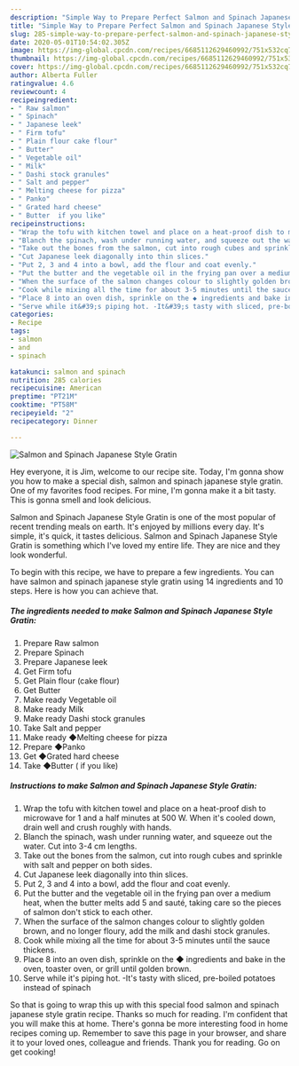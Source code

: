 ```yaml
---
description: "Simple Way to Prepare Perfect Salmon and Spinach Japanese Style Gratin"
title: "Simple Way to Prepare Perfect Salmon and Spinach Japanese Style Gratin"
slug: 285-simple-way-to-prepare-perfect-salmon-and-spinach-japanese-style-gratin
date: 2020-05-01T10:54:02.305Z
image: https://img-global.cpcdn.com/recipes/6685112629460992/751x532cq70/salmon-and-spinach-japanese-style-gratin-recipe-main-photo.jpg
thumbnail: https://img-global.cpcdn.com/recipes/6685112629460992/751x532cq70/salmon-and-spinach-japanese-style-gratin-recipe-main-photo.jpg
cover: https://img-global.cpcdn.com/recipes/6685112629460992/751x532cq70/salmon-and-spinach-japanese-style-gratin-recipe-main-photo.jpg
author: Alberta Fuller
ratingvalue: 4.6
reviewcount: 4
recipeingredient:
- " Raw salmon"
- " Spinach"
- " Japanese leek"
- " Firm tofu"
- " Plain flour cake flour"
- " Butter"
- " Vegetable oil"
- " Milk"
- " Dashi stock granules"
- " Salt and pepper"
- " Melting cheese for pizza"
- " Panko"
- " Grated hard cheese"
- " Butter  if you like"
recipeinstructions:
- "Wrap the tofu with kitchen towel and place on a heat-proof dish to microwave for 1 and a half minutes at 500 W. When it&#39;s cooled down, drain well and crush roughly with hands."
- "Blanch the spinach, wash under running water, and squeeze out the water. Cut into 3-4 cm lengths."
- "Take out the bones from the salmon, cut into rough cubes and sprinkle with salt and pepper on both sides."
- "Cut Japanese leek diagonally into thin slices."
- "Put 2, 3 and 4 into a bowl, add the flour and coat evenly."
- "Put the butter and the vegetable oil in the frying pan over a medium heat, when the butter melts add 5 and sauté, taking care so the pieces of salmon don&#39;t stick to each other."
- "When the surface of the salmon changes colour to slightly golden brown, and no longer floury, add the milk and dashi stock granules."
- "Cook while mixing all the time for about 3-5 minutes until the sauce thickens."
- "Place 8 into an oven dish, sprinkle on the ◆ ingredients and bake in the oven, toaster oven, or grill until golden brown."
- "Serve while it&#39;s piping hot. -It&#39;s tasty with sliced, pre-boiled potatoes instead of spinach"
categories:
- Recipe
tags:
- salmon
- and
- spinach

katakunci: salmon and spinach 
nutrition: 285 calories
recipecuisine: American
preptime: "PT21M"
cooktime: "PT58M"
recipeyield: "2"
recipecategory: Dinner

---
```



![Salmon and Spinach Japanese Style Gratin](https://img-global.cpcdn.com/recipes/6685112629460992/751x532cq70/salmon-and-spinach-japanese-style-gratin-recipe-main-photo.jpg)

Hey everyone, it is Jim, welcome to our recipe site. Today, I'm gonna show you how to make a special dish, salmon and spinach japanese style gratin. One of my favorites food recipes. For mine, I'm gonna make it a bit tasty. This is gonna smell and look delicious.



Salmon and Spinach Japanese Style Gratin is one of the most popular of recent trending meals on earth. It's enjoyed by millions every day. It's simple, it's quick, it tastes delicious. Salmon and Spinach Japanese Style Gratin is something which I've loved my entire life. They are nice and they look wonderful.


To begin with this recipe, we have to prepare a few ingredients. You can have salmon and spinach japanese style gratin using 14 ingredients and 10 steps. Here is how you can achieve that.

<!--inarticleads1-->

##### The ingredients needed to make Salmon and Spinach Japanese Style Gratin:

1. Prepare  Raw salmon
1. Prepare  Spinach
1. Prepare  Japanese leek
1. Get  Firm tofu
1. Get  Plain flour (cake flour)
1. Get  Butter
1. Make ready  Vegetable oil
1. Make ready  Milk
1. Make ready  Dashi stock granules
1. Take  Salt and pepper
1. Make ready  ◆Melting cheese for pizza
1. Prepare  ◆Panko
1. Get  ◆Grated hard cheese
1. Take  ◆Butter ( if you like)




<!--inarticleads2-->

##### Instructions to make Salmon and Spinach Japanese Style Gratin:

1. Wrap the tofu with kitchen towel and place on a heat-proof dish to microwave for 1 and a half minutes at 500 W. When it&#39;s cooled down, drain well and crush roughly with hands.
1. Blanch the spinach, wash under running water, and squeeze out the water. Cut into 3-4 cm lengths.
1. Take out the bones from the salmon, cut into rough cubes and sprinkle with salt and pepper on both sides.
1. Cut Japanese leek diagonally into thin slices.
1. Put 2, 3 and 4 into a bowl, add the flour and coat evenly.
1. Put the butter and the vegetable oil in the frying pan over a medium heat, when the butter melts add 5 and sauté, taking care so the pieces of salmon don&#39;t stick to each other.
1. When the surface of the salmon changes colour to slightly golden brown, and no longer floury, add the milk and dashi stock granules.
1. Cook while mixing all the time for about 3-5 minutes until the sauce thickens.
1. Place 8 into an oven dish, sprinkle on the ◆ ingredients and bake in the oven, toaster oven, or grill until golden brown.
1. Serve while it&#39;s piping hot. -It&#39;s tasty with sliced, pre-boiled potatoes instead of spinach




So that is going to wrap this up with this special food salmon and spinach japanese style gratin recipe. Thanks so much for reading. I'm confident that you will make this at home. There's gonna be more interesting food in home recipes coming up. Remember to save this page in your browser, and share it to your loved ones, colleague and friends. Thank you for reading. Go on get cooking!
